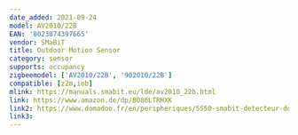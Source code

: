 ```yaml
---
date_added: 2021-09-24
model: AV2010/22B
EAN: '8023874397665'
vendor: SMaBiT
title: Outdoor Motion Sensor
category: sensor
supports: occupancy
zigbeemodel: ['AV2010/22B', '902010/22B']
compatible: [z2m,iob]
mlink: https://manuals.smabit.eu/lde/av2010_22b.html
link: https://www.amazon.de/dp/B086LTRHXK
link2: https://www.domadoo.fr/en/peripheriques/5550-smabit-detecteur-de-mouvement-exterieur-zigbee-8023874397665.html
link3: 
---
```

